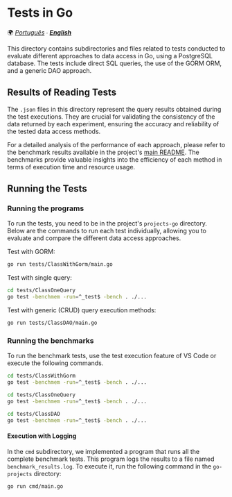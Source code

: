 # Tests in Go

🌍 *[Português](README.md) ∙ [**English**](README_en.md)*

This directory contains subdirectories and files related to tests conducted to evaluate different approaches to data access in Go, using a PostgreSQL database. The tests include direct SQL queries, the use of the GORM ORM, and a generic DAO approach.

## Results of Reading Tests

The `.json` files in this directory represent the query results obtained during the test executions. They are crucial for validating the consistency of the data returned by each experiment, ensuring the accuracy and reliability of the tested data access methods.

For a detailed analysis of the performance of each approach, please refer to the benchmark results available in the project's [main README](../README.md). The benchmarks provide valuable insights into the efficiency of each method in terms of execution time and resource usage.

## Running the Tests

### Running the programs

To run the tests, you need to be in the project's `projects-go` directory. Below are the commands to run each test individually, allowing you to evaluate and compare the different data access approaches.

Test with GORM:
```bash
go run tests/ClassWithGorm/main.go
```

Test with single query:
```bash
cd tests/ClassOneQuery
go test -benchmem -run=^_test$ -bench . ./...
```

Test with generic (CRUD) query execution methods:
```bash
go run tests/ClassDAO/main.go
```

### Running the benchmarks

To run the benchmark tests, use the test execution feature of VS Code or execute the following commands.

```bash
cd tests/ClassWithGorm
go test -benchmem -run=^_test$ -bench . ./...
```

```bash
cd tests/ClassOneQuery
go test -benchmem -run=^_test$ -bench . ./...
```

```bash
cd tests/ClassDAO
go test -benchmem -run=^_test$ -bench . ./...
```

#### Execution with Logging

In the `cmd` subdirectory, we implemented a program that runs all the complete benchmark tests. This program logs the results to a file named `benchmark_results.log`. To execute it, run the following command in the `go-projects` directory:

```sh
go run cmd/main.go
```